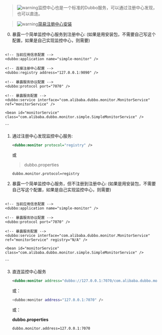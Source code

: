 > ![warning](sources/images/check.gif)监控中心也是一个标准的Dubbo服务，可以通过注册中心发现，也可以直连。

> ![warning](sources/images/check.gif)[简易注册中心安装](admin-guide-install-manual#简易注册中心安装)

0. 暴露一个简单监控中心服务到注册中心: (如果是用安装包，不需要自己写这个配置，如果是自己实现监控中心，则需要)

    ```xml
<beans xmlns="http://www.springframework.org/schema/beans"
    xmlns:xsi="http://www.w3.org/2001/XMLSchema-instance"
    xmlns:dubbo="http://dubbo.apache.org/schema/dubbo"
    xsi:schemaLocation="http://www.springframework.org/schema/beans http://www.springframework.org/schema/beans/spring-beans-4.3.xsd http://dubbo.apache.org/schema/dubbo http://dubbo.apache.org/schema/dubbo/dubbo.xsd">
     
    <!-- 当前应用信息配置 -->
    <dubbo:application name="simple-monitor" />
     
    <!-- 连接注册中心配置 -->
    <dubbo:registry address="127.0.0.1:9090" />
     
    <!-- 暴露服务协议配置 -->
    <dubbo:protocol port="7070" />
     
    <!-- 暴露服务配置 -->
    <dubbo:service interface="com.alibaba.dubbo.monitor.MonitorService" ref="monitorService" />
     
    <bean id="monitorService" class="com.alibaba.dubbo.monitor.simple.SimpleMonitorService" />
</beans>
```

1. 通过注册中心发现监控中心服务:

    ```xml
    <dubbo:monitor protocol="registry" />
    ```

    或
    
    > dubbo.properties
    
    ```xml
    dubbo.monitor.protocol=registry
    ```
    
2. 暴露一个简单监控中心服务，但不注册到注册中心: (如果是用安装包，不需要自己写这个配置，如果是自己实现监控中心，则需要)

    ```xml   
<beans xmlns="http://www.springframework.org/schema/beans"
    xmlns:xsi="http://www.w3.org/2001/XMLSchema-instance"
    xmlns:dubbo="http://dubbo.apache.org/schema/dubbo"
    xsi:schemaLocation="http://www.springframework.org/schema/beans http://www.springframework.org/schema/beans/spring-beans-4.3.xsd http://dubbo.apache.org/schema/dubbo http://dubbo.apache.org/schema/dubbo/dubbo.xsd">
     
    <!-- 当前应用信息配置 -->
    <dubbo:application name="simple-monitor" />
     
    <!-- 暴露服务协议配置 -->
    <dubbo:protocol port="7070" />
     
    <!-- 暴露服务配置 -->
    <dubbo:service interface="com.alibaba.dubbo.monitor.MonitorService" ref="monitorService" registry="N/A" />
     
    <bean id="monitorService" class="com.alibaba.dubbo.monitor.simple.SimpleMonitorService" />   
</beans>
    ```
    
3. 直连监控中心服务

    ```xml
    <dubbo:monitor address="dubbo://127.0.0.1:7070/com.alibaba.dubbo.monitor.MonitorService" />
    ```
    
    或：
    
    ```sh
    <dubbo:monitor address="127.0.0.1:7070" />
    ```
    
    或：
    
    **dubbo.properties**
    
    ```sh
    dubbo.monitor.address=127.0.0.1:7070
    ```


